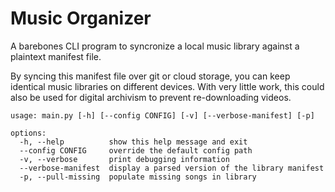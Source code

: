 # Music Organizer
A barebones CLI program to syncronize a local music library against a plaintext
manifest file.

By syncing this manifest file over git or cloud storage, you can keep identical
music libraries on different devices. With very little work, this could also be
used for digital archivism to prevent re-downloading videos.

```
usage: main.py [-h] [--config CONFIG] [-v] [--verbose-manifest] [-p]

options:
  -h, --help          show this help message and exit
  --config CONFIG     override the default config path
  -v, --verbose       print debugging information
  --verbose-manifest  display a parsed version of the library manifest
  -p, --pull-missing  populate missing songs in library
```

